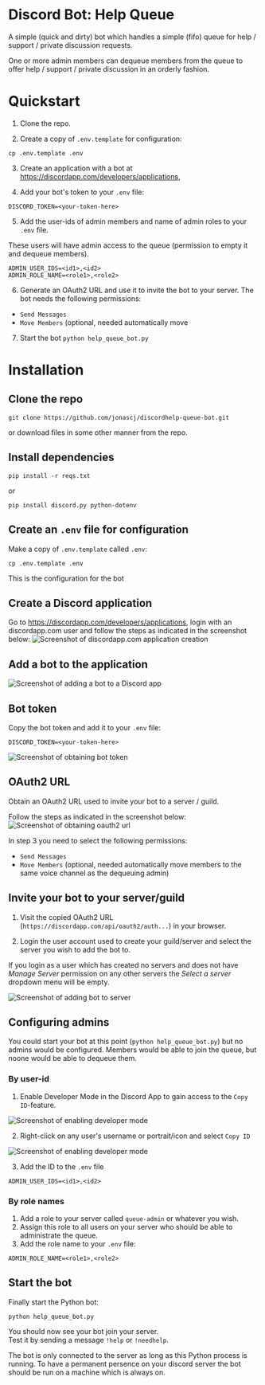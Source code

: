 # Discord Bot: Help Queue
A simple (quick and dirty) bot which handles a simple (fifo) queue 
for help / support / private discussion requests.

One or more admin members can dequeue members from the queue 
to offer help / support / private discussion in an orderly fashion.

# Quickstart
1. Clone the repo.

2. Create a copy of `.env.template` for configuration:
```
cp .env.template .env
```

3. Create an application with a bot at
<https://discordapp.com/developers/applications>,

4. Add your bot's token to your `.env` file:
```
DISCORD_TOKEN=<your-token-here>
```

5. Add the user-ids of admin members and name of admin roles 
to your `.env` file.

These users will have admin access to the queue
(permission to empty it and dequeue members).

```
ADMIN_USER_IDS=<id1>,<id2>
ADMIN_ROLE_NAME=<role1>,<role2>
```

6. Generate an OAuth2 URL and use it to invite the bot to your server.
The bot needs the following permissions:
* `Send Messages`
* `Move Members` (optional, needed automatically move

7. Start the bot `python help_queue_bot.py`


# Installation 

## Clone the repo
```
git clone https://github.com/jonascj/discordhelp-queue-bot.git
```

or download files in some other manner from the repo.

## Install dependencies 
```
pip install -r reqs.txt
```
or
```
pip install discord.py python-dotenv
```
## Create an `.env` file for configuration
Make a copy of `.env.template` called `.env`:
```
cp .env.template .env
```
This is the configuration for the bot

## Create a Discord application 
Go to <https://discordapp.com/developers/applications>,
login with an discordapp.com user
and follow the steps as indicated in the screenshot below:
![Screenshot of discordapp.com application creation](docs/discord-create-application.png)

## Add a bot to the application
![Screenshot of adding a bot to a Discord app](docs/discord-add-bot.png)

## Bot token
Copy the bot token and add it to your `.env` file:
```
DISCORD_TOKEN=<your-token-here>
```
![Screenshot of obtaining bot token](docs/discord-bot-token.png)

## OAuth2 URL
Obtain an OAuth2 URL used to invite your bot to a server / guild.

Follow the steps as indicated in the screenshot below: 
![Screenshot of obtaining oauth2 url](docs/discord-bot-oauth-link.png)

In step 3 you need to select the following permissions: 
* `Send Messages`
* `Move Members` (optional, needed automatically move
members to the same voice channel as the dequeuing admin)

## Invite your bot to your server/guild
1. Visit the copied OAuth2 URL (`https://discordapp.com/api/oauth2/auth...`)
in your browser.

2. Login the user account used to create your guild/server
and select the server you wish to add the bot to.

If you login as a user which has created no servers
and does not have *Manage Server* permission on any other servers
the *Select a server* dropdown menu will be empty.

![Screenshot of adding bot to server](docs/discord-bot-add-to-server.png)

## Configuring admins
You could start your bot at this point (`python help_queue_bot.py`)
but no admins would be configured.
Members would be able to join the queue, 
but noone would be able to dequeue them.

### By user-id
1. Enable Developer Mode in the Discord App 
to gain access to the `Copy ID`-feature.

![Screenshot of enabling developer mode](docs/discord-dev-mode.png)

2. Right-click on any user's username or portrait/icon
and select `Copy ID`

![Screenshot of enabling developer mode](docs/discord-copy-id.png)

3. Add the ID to the `.env` file
```
ADMIN_USER_IDS=<id1>,<id2>
``` 

### By role names
1. Add a role to your server called `queue-admin` or whatever you wish.
2. Assign this role to all users on your server who should be able to
administrate the queue.
3. Add the role name to your `.env` file:
```
ADMIN_ROLE_NAME=<role1>,<role2>
```

## Start the bot
Finally start the Python bot:
```
python help_queue_bot.py
```

You should now see your bot join your server.  
Test it by sending a message `!help` or `!needhelp`.

The bot is only connected to the server as long as
this Python process is running.
To have a permanent persence on your discord server
the bot should be run on a machine which is always on.


